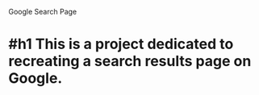 Google Search Page

#h1 This is a project dedicated to recreating a search results page on Google.
=================
